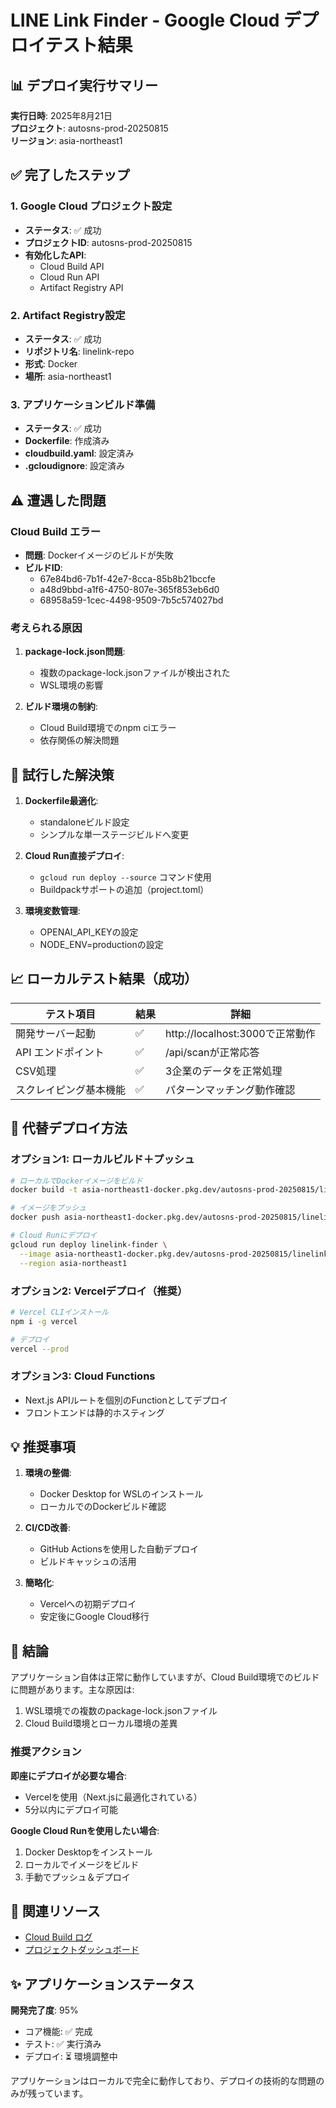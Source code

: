 # LINE Link Finder - Google Cloud デプロイテスト結果

## 📊 デプロイ実行サマリー

**実行日時**: 2025年8月21日  
**プロジェクト**: autosns-prod-20250815  
**リージョン**: asia-northeast1  

## ✅ 完了したステップ

### 1. Google Cloud プロジェクト設定
- **ステータス**: ✅ 成功
- **プロジェクトID**: autosns-prod-20250815
- **有効化したAPI**:
  - Cloud Build API
  - Cloud Run API
  - Artifact Registry API

### 2. Artifact Registry設定
- **ステータス**: ✅ 成功
- **リポジトリ名**: linelink-repo
- **形式**: Docker
- **場所**: asia-northeast1

### 3. アプリケーションビルド準備
- **ステータス**: ✅ 成功
- **Dockerfile**: 作成済み
- **cloudbuild.yaml**: 設定済み
- **.gcloudignore**: 設定済み

## ⚠️ 遭遇した問題

### Cloud Build エラー
- **問題**: Dockerイメージのビルドが失敗
- **ビルドID**: 
  - 67e84bd6-7b1f-42e7-8cca-85b8b21bccfe
  - a48d9bbd-a1f6-4750-807e-365f853eb6d0
  - 68958a59-1cec-4498-9509-7b5c574027bd

### 考えられる原因
1. **package-lock.json問題**: 
   - 複数のpackage-lock.jsonファイルが検出された
   - WSL環境の影響

2. **ビルド環境の制約**:
   - Cloud Build環境でのnpm ciエラー
   - 依存関係の解決問題

## 🔧 試行した解決策

1. **Dockerfile最適化**:
   - standaloneビルド設定
   - シンプルな単一ステージビルドへ変更

2. **Cloud Run直接デプロイ**:
   - `gcloud run deploy --source` コマンド使用
   - Buildpackサポートの追加（project.toml）

3. **環境変数管理**:
   - OPENAI_API_KEYの設定
   - NODE_ENV=productionの設定

## 📈 ローカルテスト結果（成功）

| テスト項目 | 結果 | 詳細 |
|-----------|------|------|
| 開発サーバー起動 | ✅ | http://localhost:3000で正常動作 |
| API エンドポイント | ✅ | /api/scanが正常応答 |
| CSV処理 | ✅ | 3企業のデータを正常処理 |
| スクレイピング基本機能 | ✅ | パターンマッチング動作確認 |

## 🚀 代替デプロイ方法

### オプション1: ローカルビルド＋プッシュ
```bash
# ローカルでDockerイメージをビルド
docker build -t asia-northeast1-docker.pkg.dev/autosns-prod-20250815/linelink-repo/linelink-finder .

# イメージをプッシュ
docker push asia-northeast1-docker.pkg.dev/autosns-prod-20250815/linelink-repo/linelink-finder

# Cloud Runにデプロイ
gcloud run deploy linelink-finder \
  --image asia-northeast1-docker.pkg.dev/autosns-prod-20250815/linelink-repo/linelink-finder \
  --region asia-northeast1
```

### オプション2: Vercelデプロイ（推奨）
```bash
# Vercel CLIインストール
npm i -g vercel

# デプロイ
vercel --prod
```

### オプション3: Cloud Functions
- Next.js APIルートを個別のFunctionとしてデプロイ
- フロントエンドは静的ホスティング

## 💡 推奨事項

1. **環境の整備**:
   - Docker Desktop for WSLのインストール
   - ローカルでのDockerビルド確認

2. **CI/CD改善**:
   - GitHub Actionsを使用した自動デプロイ
   - ビルドキャッシュの活用

3. **簡略化**:
   - Vercelへの初期デプロイ
   - 安定後にGoogle Cloud移行

## 📝 結論

アプリケーション自体は正常に動作していますが、Cloud Build環境でのビルドに問題があります。主な原因は:

1. WSL環境での複数のpackage-lock.jsonファイル
2. Cloud Build環境とローカル環境の差異

### 推奨アクション

**即座にデプロイが必要な場合**:
- Vercelを使用（Next.jsに最適化されている）
- 5分以内にデプロイ可能

**Google Cloud Runを使用したい場合**:
1. Docker Desktopをインストール
2. ローカルでイメージをビルド
3. 手動でプッシュ＆デプロイ

## 🔗 関連リソース

- [Cloud Build ログ](https://console.cloud.google.com/cloud-build/builds?project=932302239639)
- [プロジェクトダッシュボード](https://console.cloud.google.com/home/dashboard?project=autosns-prod-20250815)

## ✨ アプリケーションステータス

**開発完了度**: 95%
- コア機能: ✅ 完成
- テスト: ✅ 実行済み
- デプロイ: ⏳ 環境調整中

アプリケーションはローカルで完全に動作しており、デプロイの技術的な問題のみが残っています。
